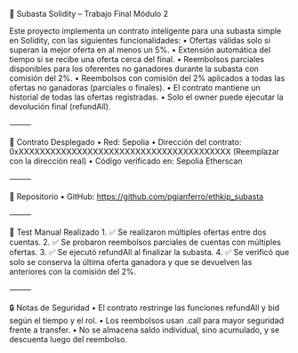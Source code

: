 🧾 Subasta Solidity – Trabajo Final Módulo 2

Este proyecto implementa un contrato inteligente para una subasta simple en Solidity, con las siguientes funcionalidades:
	•	Ofertas válidas solo si superan la mejor oferta en al menos un 5%.
	•	Extensión automática del tiempo si se recibe una oferta cerca del final.
	•	Reembolsos parciales disponibles para los oferentes no ganadores durante la subasta con comisión del 2%.
	•	Reembolsos con comisión del 2% aplicados a todas las ofertas no ganadoras (parciales o finales).
	•	El contrato mantiene un historial de todas las ofertas registradas.
	•	Solo el owner puede ejecutar la devolución final (refundAll).

⸻

🚀 Contrato Desplegado
	•	Red: Sepolia
	•	Dirección del contrato:
0xXXXXXXXXXXXXXXXXXXXXXXXXXXXXXXXXXXXXXXXX
(Reemplazar con la dirección real)
	•	Código verificado en:
Sepolia Etherscan

⸻

📁 Repositorio
	•	GitHub:
https://github.com/pgianferro/ethkip_subasta

⸻

🧪 Test Manual Realizado
	1.	✅ Se realizaron múltiples ofertas entre dos cuentas.
	2.	✅ Se probaron reembolsos parciales de cuentas con múltiples ofertas.
	3.	✅ Se ejecutó refundAll al finalizar la subasta.
	4.	✅ Se verificó que solo se conserva la última oferta ganadora y que se devuelven las anteriores con la comisión del 2%.

⸻

🔒 Notas de Seguridad
	•	El contrato restringe las funciones refundAll y bid según el tiempo y el rol.
	•	Los reembolsos usan .call para mayor seguridad frente a transfer.
	•	No se almacena saldo individual, sino acumulado, y se descuenta luego del reembolso.